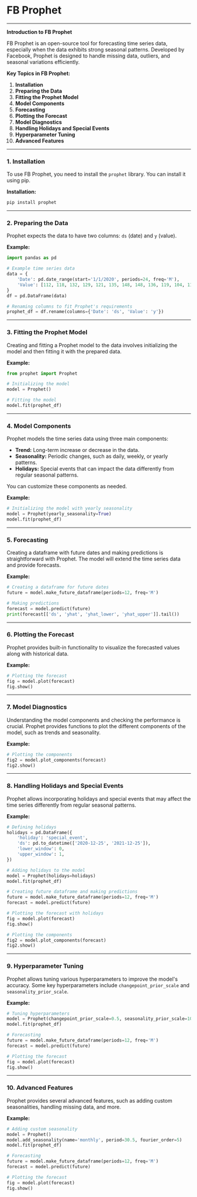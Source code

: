 # FB Prophet 
---

**Introduction to FB Prophet**

FB Prophet is an open-source tool for forecasting time series data, especially when the data exhibits strong seasonal patterns. Developed by Facebook, Prophet is designed to handle missing data, outliers, and seasonal variations efficiently.

**Key Topics in FB Prophet:**

1. **Installation**
2. **Preparing the Data**
3. **Fitting the Prophet Model**
4. **Model Components**
5. **Forecasting**
6. **Plotting the Forecast**
7. **Model Diagnostics**
8. **Handling Holidays and Special Events**
9. **Hyperparameter Tuning**
10. **Advanced Features**

---

### 1. Installation

To use FB Prophet, you need to install the `prophet` library. You can install it using pip.

**Installation:**

```bash
pip install prophet
```

---

### 2. Preparing the Data

Prophet expects the data to have two columns: `ds` (date) and `y` (value).

**Example:**

```python
import pandas as pd

# Example time series data
data = {
    'Date': pd.date_range(start='1/1/2020', periods=24, freq='M'),
    'Value': [112, 118, 132, 129, 121, 135, 148, 148, 136, 119, 104, 118, 132, 150, 158, 160, 172, 181, 195, 201, 210, 222, 230, 240]
}
df = pd.DataFrame(data)

# Renaming columns to fit Prophet's requirements
prophet_df = df.rename(columns={'Date': 'ds', 'Value': 'y'})
```

---

### 3. Fitting the Prophet Model

Creating and fitting a Prophet model to the data involves initializing the model and then fitting it with the prepared data.

**Example:**

```python
from prophet import Prophet

# Initializing the model
model = Prophet()

# Fitting the model
model.fit(prophet_df)
```

---

### 4. Model Components

Prophet models the time series data using three main components:

- **Trend:** Long-term increase or decrease in the data.
- **Seasonality:** Periodic changes, such as daily, weekly, or yearly patterns.
- **Holidays:** Special events that can impact the data differently from regular seasonal patterns.

You can customize these components as needed.

**Example:**

```python
# Initializing the model with yearly seasonality
model = Prophet(yearly_seasonality=True)
model.fit(prophet_df)
```

---

### 5. Forecasting

Creating a dataframe with future dates and making predictions is straightforward with Prophet. The model will extend the time series data and provide forecasts.

**Example:**

```python
# Creating a dataframe for future dates
future = model.make_future_dataframe(periods=12, freq='M')

# Making predictions
forecast = model.predict(future)
print(forecast[['ds', 'yhat', 'yhat_lower', 'yhat_upper']].tail())
```

---

### 6. Plotting the Forecast

Prophet provides built-in functionality to visualize the forecasted values along with historical data.

**Example:**

```python
# Plotting the forecast
fig = model.plot(forecast)
fig.show()
```

---

### 7. Model Diagnostics

Understanding the model components and checking the performance is crucial. Prophet provides functions to plot the different components of the model, such as trends and seasonality.

**Example:**

```python
# Plotting the components
fig2 = model.plot_components(forecast)
fig2.show()
```

---

### 8. Handling Holidays and Special Events

Prophet allows incorporating holidays and special events that may affect the time series differently from regular seasonal patterns.

**Example:**

```python
# Defining holidays
holidays = pd.DataFrame({
    'holiday': 'special_event',
    'ds': pd.to_datetime(['2020-12-25', '2021-12-25']),
    'lower_window': 0,
    'upper_window': 1,
})

# Adding holidays to the model
model = Prophet(holidays=holidays)
model.fit(prophet_df)

# Creating future dataframe and making predictions
future = model.make_future_dataframe(periods=12, freq='M')
forecast = model.predict(future)

# Plotting the forecast with holidays
fig = model.plot(forecast)
fig.show()

# Plotting the components
fig2 = model.plot_components(forecast)
fig2.show()
```

---

### 9. Hyperparameter Tuning

Prophet allows tuning various hyperparameters to improve the model's accuracy. Some key hyperparameters include `changepoint_prior_scale` and `seasonality_prior_scale`.

**Example:**

```python
# Tuning hyperparameters
model = Prophet(changepoint_prior_scale=0.5, seasonality_prior_scale=10.0)
model.fit(prophet_df)

# Forecasting
future = model.make_future_dataframe(periods=12, freq='M')
forecast = model.predict(future)

# Plotting the forecast
fig = model.plot(forecast)
fig.show()
```

---

### 10. Advanced Features

Prophet provides several advanced features, such as adding custom seasonalities, handling missing data, and more.

**Example:**

```python
# Adding custom seasonality
model = Prophet()
model.add_seasonality(name='monthly', period=30.5, fourier_order=5)
model.fit(prophet_df)

# Forecasting
future = model.make_future_dataframe(periods=12, freq='M')
forecast = model.predict(future)

# Plotting the forecast
fig = model.plot(forecast)
fig.show()
```

